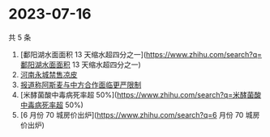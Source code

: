# 2023-07-16

共 5 条

<!-- BEGIN -->
<!-- 最后更新时间 Sun Jul 16 2023 20:22:28 GMT+0800 (China Standard Time) -->

1. [鄱阳湖水面面积 13
   天缩水超四分之一](https://www.zhihu.com/search?q=鄱阳湖水面面积 13
   天缩水超四分之一)
1. [河南永城禁售凉皮](https://www.zhihu.com/search?q=河南永城禁售凉皮)
1. [报道称阿斯麦与中方合作面临更严限制](https://www.zhihu.com/search?q=报道称阿斯麦与中方合作面临更严限制)
1. [米酵菌酸中毒病死率超
   50%](https://www.zhihu.com/search?q=米酵菌酸中毒病死率超 50%)
1. [6 月份 70 城房价出炉](https://www.zhihu.com/search?q=6 月份 70 城房价出炉)

<!-- END -->
